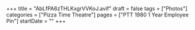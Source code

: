 +++
title = "AbLfPA6zTHLKxgrVVKoJ.avif"
draft = false
tags = ["Photos"]
categories = ["Pizza Time Theatre"]
pages = ["PTT 1980 1 Year Employee Pin"]
startDate = ""
+++

